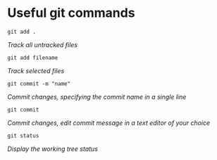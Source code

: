 # Useful git commands

```
git add .
```
_Track all untracked files_

```
git add filename
```
_Track selected files_

```
git commit -m "name"
```
_Commit changes, specifying the commit name in a single line_

```
git commit
```
_Commit changes, edit commit message in a text editor of your choice_

```
git status
```
_Display the working tree status_
